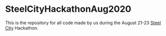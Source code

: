 # SteelCityHackathonAug2020

This is the repository for all code made by us during the August 21-23 [Steel City](https://www.steelcitycodes.org/hackathon.html) Hackathon.